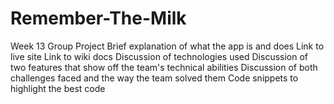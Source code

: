 # Remember-The-Milk
Week 13 Group Project
Brief explanation of what the app is and does
Link to live site
Link to wiki docs
Discussion of technologies used
Discussion of two features that show off the team's technical abilities
Discussion of both challenges faced and the way the team solved them
Code snippets to highlight the best code
